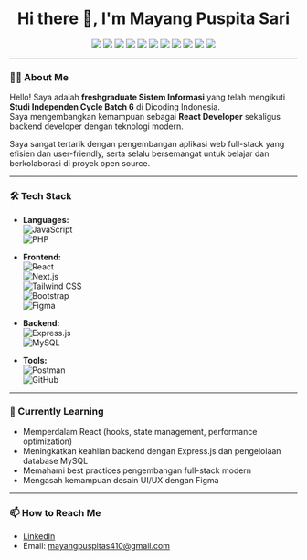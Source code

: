 <h1 align="center">Hi there 👋, I'm Mayang Puspita Sari</h1>

<p align="center">
  <img src="https://img.shields.io/badge/JavaScript-F7DF1E?style=for-the-badge&logo=javascript&logoColor=black" />
  <img src="https://img.shields.io/badge/PHP-777BB4?style=for-the-badge&logo=php&logoColor=white" />
  <img src="https://img.shields.io/badge/React-61DAFB?style=for-the-badge&logo=react&logoColor=black" />
  <img src="https://img.shields.io/badge/Next.js-000000?style=for-the-badge&logo=next.js&logoColor=white" />
  <img src="https://img.shields.io/badge/Tailwind%20CSS-38B2AC?style=for-the-badge&logo=tailwind-css&logoColor=white" />
  <img src="https://img.shields.io/badge/Bootstrap-563D7C?style=for-the-badge&logo=bootstrap&logoColor=white" />
  <img src="https://img.shields.io/badge/Express.js-404D59?style=for-the-badge&logo=express&logoColor=white" />
  <img src="https://img.shields.io/badge/MySQL-4479A1?style=for-the-badge&logo=mysql&logoColor=white" />
  <img src="https://img.shields.io/badge/Postman-FF6C37?style=for-the-badge&logo=postman&logoColor=white" />
  <img src="https://img.shields.io/badge/GitHub-181717?style=for-the-badge&logo=github&logoColor=white" />
  <img src="https://img.shields.io/badge/Figma-F24E1E?style=for-the-badge&logo=figma&logoColor=white" />
</p>

---

### 👨‍💻 About Me

Hello! Saya adalah **freshgraduate Sistem Informasi** yang telah mengikuti **Studi Independen Cycle Batch 6** di Dicoding Indonesia.  
Saya mengembangkan kemampuan sebagai **React Developer** sekaligus backend developer dengan teknologi modern.  

Saya sangat tertarik dengan pengembangan aplikasi web full-stack yang efisien dan user-friendly, serta selalu bersemangat untuk belajar dan berkolaborasi di proyek open source.

---

### 🛠️ Tech Stack

- **Languages:**  
  ![JavaScript](https://img.shields.io/badge/-JavaScript-333333?style=flat&logo=javascript)  
  ![PHP](https://img.shields.io/badge/-PHP-777BB4?style=flat&logo=php)

- **Frontend:**  
  ![React](https://img.shields.io/badge/-React-61DAFB?style=flat&logo=react)  
  ![Next.js](https://img.shields.io/badge/-Next.js-000000?style=flat&logo=next.js)  
  ![Tailwind CSS](https://img.shields.io/badge/-Tailwind%20CSS-38B2AC?style=flat&logo=tailwind-css)  
  ![Bootstrap](https://img.shields.io/badge/-Bootstrap-563D7C?style=flat&logo=bootstrap)  
  ![Figma](https://img.shields.io/badge/-Figma-F24E1E?style=flat&logo=figma)

- **Backend:**  
  ![Express.js](https://img.shields.io/badge/-Express.js-404D59?style=flat&logo=express)  
  ![MySQL](https://img.shields.io/badge/-MySQL-4479A1?style=flat&logo=mysql)

- **Tools:**  
  ![Postman](https://img.shields.io/badge/-Postman-FF6C37?style=flat&logo=postman)  
  ![GitHub](https://img.shields.io/badge/-GitHub-181717?style=flat&logo=github)

---

### 🌱 Currently Learning

- Memperdalam React (hooks, state management, performance optimization)  
- Meningkatkan keahlian backend dengan Express.js dan pengelolaan database MySQL  
- Memahami best practices pengembangan full-stack modern  
- Mengasah kemampuan desain UI/UX dengan Figma  

---

### 📫 How to Reach Me

- [LinkedIn](https://www.linkedin.com/in/username)  
- Email: mayangpuspitas410@gmail.com  
